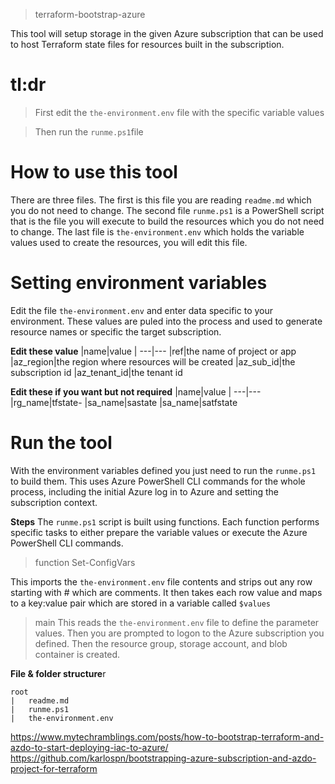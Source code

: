 > terraform-bootstrap-azure

This tool will setup storage in the given Azure subscription that can be used to host Terraform state files for resources built in the subscription.

# tl:dr
> First edit the `the-environment.env` file with the specific variable values

> Then run the `runme.ps1`file

# How to use this tool
There are three files. The first is this file you are reading `readme.md` which you do not need to change. The second file `runme.ps1` is a PowerShell script that is the file you will execute to build the resources which you do not need to change. The last file is `the-environment.env` which holds the variable values used to create the resources, you will edit this file.

# Setting environment variables
Edit the file `the-environment.env` and enter data specific to your environment. These values are puled into the process and used to generate resource names or specific the target subscription.

**Edit these value**
|name|value
| ---|---
|ref|the name of project or app
|az_region|the region where resources will be created
|az_sub_id|the subscription id
|az_tenant_id|the tenant id

**Edit these if you want but not required**
|name|value
| ---|---
|rg_name|tfstate-
|sa_name|sastate
|sa_name|satfstate

# Run the tool
With the environment variables defined you just need to run the `runme.ps1` to build them. This uses Azure PowerShell CLI commands for the whole process, including the initial Azure log in to Azure and setting the subscription context.

**Steps**
The `runme.ps1` script is built using functions. Each function performs specific tasks to either prepare the variable values or execute the Azure PowerShell CLI commands.

> function Set-ConfigVars

This imports the `the-environment.env` file contents and strips out any row starting with # which are comments. It then takes each row value and maps to a key:value pair which are stored in a variable called `$values`

> main
This reads the `the-environment.env` file to define the parameter values. Then you are prompted to logon to the Azure subscription you defined. Then the resource group, storage account, and blob container is created.

**File & folder structure**r
```shell
root
|   readme.md
|   runme.ps1
|   the-environment.env
```

https://www.mytechramblings.com/posts/how-to-bootstrap-terraform-and-azdo-to-start-deploying-iac-to-azure/
https://github.com/karlospn/bootstrapping-azure-subscription-and-azdo-project-for-terraform
